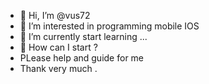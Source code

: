 - 👋 Hi, I’m @vus72
- 👀 I’m interested in programming mobile IOS
- 🌱 I’m currently start learning ...
- 💞️ How can I start ?
- PLease help and guide for me
- Thank very much .
<!---
vus72/vus72 is a ✨ special ✨ repository because its `README.md` (this file) appears on your GitHub profile.
You can click the Preview link to take a look at your changes.
--->
